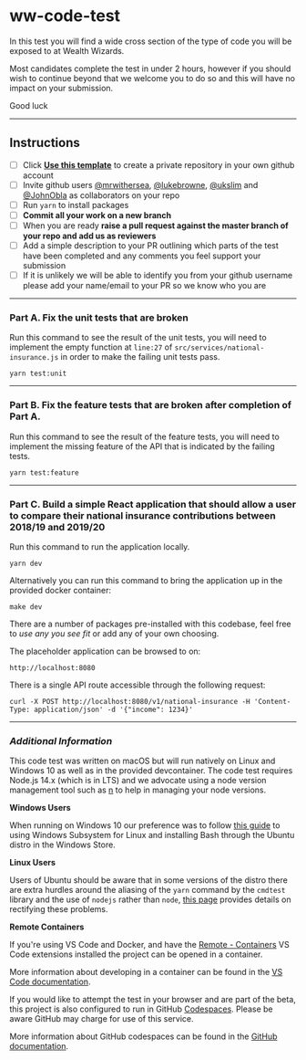 # ww-code-test

In this test you will find a wide cross section of the type of code you will be exposed to at Wealth Wizards.

Most candidates complete the test in under 2 hours, however if 
you should wish to continue beyond that we welcome you to do so and this will have no impact on your submission.

Good luck
 
---

## Instructions

- [ ] Click **[Use this template](https://github.com/WealthWizardsEngineering/ww-code-test/generate)** to create a private repository in your own github account
- [ ] Invite github users [@mrwithersea](https://github.com/mrwithersea), [@lukebrowne](https://github.com/lukebrowne), [@ukslim](https://github.com/ukslim) and [@JohnObla](https://github.com/JohnObla) as collaborators on your repo
- [ ] Run ```yarn``` to install packages
- [ ] **Commit all your work on a new branch**
- [ ] When you are ready **raise a pull request against the master branch of your repo and add us as reviewers**
- [ ] Add a simple description to your PR outlining which parts of the test have been completed and any comments you feel support your submission
- [ ] If it is unlikely we will be able to identify you from your github username please add your name/email to your PR so we know who you are

---

### Part A. Fix the unit tests that are broken

Run this command to see the result of the unit tests, you will need to implement the empty function at `line:27` of `src/services/national-insurance.js` in order to make the failing unit tests pass.

```
yarn test:unit
```

---

### Part B. Fix the feature tests that are broken after completion of Part A.

Run this command to see the result of the feature tests, you will need to implement the missing feature of the API that is indicated by the failing tests.

```
yarn test:feature
```

---

### Part C. Build a simple React application that should allow a user to compare their national insurance contributions between 2018/19 and 2019/20

Run this command to run the application locally.

```
yarn dev
```

Alternatively you can run this command to bring the application up in the provided docker container:

```
make dev
```

There are a number of packages pre-installed with this codebase, feel free to _use any you see fit_ or add any of your own choosing.

The placeholder application can be browsed to on:
 
```
http://localhost:8080
```

There is a single API route accessible through the following request:

```
curl -X POST http://localhost:8080/v1/national-insurance -H 'Content-Type: application/json' -d '{"income": 1234}'
```

---

### _Additional Information_

This code test was written on macOS but will run natively on Linux and Windows 10 as well as in the provided devcontainer. The code test requires Node.js 14.x (which is in LTS) and we advocate using a node version management tool such as [n](https://github.com/tj/n) to help in managing your node versions.

**Windows Users**

When running on Windows 10 our preference was to follow [this guide](https://www.windowscentral.com/how-install-bash-shell-command-line-windows-10) to using Windows Subsystem for Linux and installing Bash through the Ubuntu distro in the Windows Store.

**Linux Users**

Users of Ubuntu should be aware that in some versions of the distro there are extra hurdles around the aliasing of the `yarn` command by the `cmdtest` library and the use of `nodejs` rather than `node`, [this page](https://yarnpkg.com/lang/en/docs/install/#debian-stable) provides details on rectifying these problems.

**Remote Containers**

If you're using VS Code and Docker, and have the [Remote - Containers](https://marketplace.visualstudio.com/items?itemName=ms-vscode-remote.remote-containers) VS Code extensions installed the project can be opened in a container.

More information about developing in a container can be found in the [VS Code documentation](https://code.visualstudio.com/docs/remote/containers#_quick-start-open-an-existing-folder-in-a-container).

If you would like to attempt the test in your browser and are part of the beta, this project is also configured to run in GitHub [Codespaces](https://github.com/features/codespaces). Please be aware GitHub may charge for use of this service.

More information about GitHub codespaces can be found in the [GitHub documentation](https://docs.github.com/en/github/developing-online-with-codespaces).
